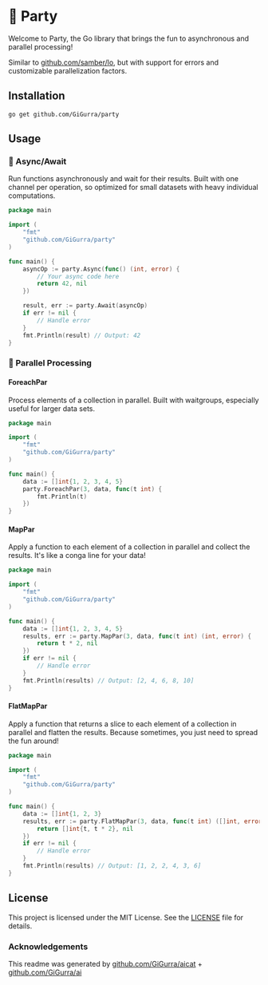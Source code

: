 # 🎉 Party

Welcome to Party, the Go library that brings the fun to asynchronous and parallel processing!

Similar to [github.com/samber/lo](https://github.com/samber/lo), but with support for errors and customizable
parallelization
factors.

## Installation

```
go get github.com/GiGurra/party
```

## Usage

### 🎈 Async/Await

Run functions asynchronously and wait for their results. Built with one channel per operation, so optimized for small
datasets with heavy individual computations.

```go
package main

import (
	"fmt"
	"github.com/GiGurra/party"
)

func main() {
	asyncOp := party.Async(func() (int, error) {
		// Your async code here
		return 42, nil
	})

	result, err := party.Await(asyncOp)
	if err != nil {
		// Handle error
	}
	fmt.Println(result) // Output: 42
}

```

### 🎉 Parallel Processing

#### ForeachPar

Process elements of a collection in parallel. Built with waitgroups, especially useful for larger data sets.

```go
package main

import (
	"fmt"
	"github.com/GiGurra/party"
)

func main() {
	data := []int{1, 2, 3, 4, 5}
	party.ForeachPar(3, data, func(t int) {
		fmt.Println(t)
	})
}

```

#### MapPar

Apply a function to each element of a collection in parallel and collect the results. It's like a conga line for your
data!

```go
package main

import (
	"fmt"
	"github.com/GiGurra/party"
)

func main() {
	data := []int{1, 2, 3, 4, 5}
	results, err := party.MapPar(3, data, func(t int) (int, error) {
		return t * 2, nil
	})
	if err != nil {
		// Handle error
	}
	fmt.Println(results) // Output: [2, 4, 6, 8, 10]
}

```

#### FlatMapPar

Apply a function that returns a slice to each element of a collection in parallel and flatten the results. Because
sometimes, you just need to spread the fun around!

```go
package main

import (
	"fmt"
	"github.com/GiGurra/party"
)

func main() {
	data := []int{1, 2, 3}
	results, err := party.FlatMapPar(3, data, func(t int) ([]int, error) {
		return []int{t, t * 2}, nil
	})
	if err != nil {
		// Handle error
	}
	fmt.Println(results) // Output: [1, 2, 2, 4, 3, 6]
}

```

## License

This project is licensed under the MIT License. See the [LICENSE](LICENSE) file for details.

### Acknowledgements

This readme was generated by [github.com/GiGurra/aicat](https://github.com/GiGurra/aicat) + [github.com/GiGurra/ai](https://github.com/GiGurra/ai)
